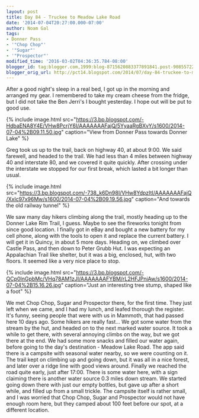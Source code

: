```yaml
---
layout: post
title: Day 84 - Truckee to Meadow Lake Road
date: '2014-07-04T20:27:00.000-07:00'
author: Noam Gal
tags:
- Donner Pass
- '"Chop Chop"'
- '"Sugar"'
- '"Prospector"'
modified_time: '2016-03-02T04:36:35.784-08:00'
blogger_id: tag:blogger.com,1999:blog-8715620883377891841.post-908557223586920425
blogger_orig_url: http://pct14.blogspot.com/2014/07/day-84-truckee-to-meadow-lake-road.html
---
```

 After a good night's sleep in a real bed, I got up in the morning and arranged my gear. I remembered to take my
 cream cheese from the fridge, but I did not take the Ben  Jerri's I bought yesterday. I hope out will be put to
 good use.


{% include image.html src="https://3.bp.blogspot.com/-HdbaENA8Y4E/VHw8PcrjY6I/AAAAAAAFajQ/5YyaaRgBXvY/s1600/2014-07-04%2B09.11.50.jpg" caption="View from Donner Pass towards Donner Lake" %}

 Greg took us up to the trail, back on highway 40, at about 9:00. We said farewell, and headed to the trail. We had
 less than 4 miles between highway 40 and interstate 80, and we covered it quite quickly. After crossing under the
 interstate we stopped for our first break, which lasted a bit longer than usual.


{% include image.html src="https://3.bp.blogspot.com/-738_k6Dn98I/VHw8YdpzItI/AAAAAAAFajQ/Xxlc97x96Mw/s1600/2014-07-04%2B09.19.56.jpg" caption="And towards the old railway tunnel" %}

 We saw many day hikers climbing along the trail, mostly heading up to the Donner Lake Rim Trail, I guess. Maybe to
 see the fireworks tonight from since good location.
 I finally got in eBay and bought a new battery for my cell
 phone, along with the tools to open it and replace the current battery. I will get it in Quincy, in about 5 more
 days.
 Heading on, we climbed over Castle Pass, and then down to Peter Grubb Hut. I was expecting an
 Appalachian Trail like shelter, but it was a big, enclosed, hut, with two floors. It seemed like a very nice place
 to stop.


{% include image.html src="https://3.bp.blogspot.com/-QCp0InGpbMc/VHq78AM1zJI/AAAAAAAFYBM/rL2HFJPniAw/s1600/2014-07-04%2B15.16.26.jpg" caption="Just an interesting tree stump, shaped like a foot" %}

 We met Chop Chop, Sugar and Prospector there, for the first time. They just left when we came, and I had my lunch,
 and leafed thorough the register. It's funny, seeing people that were with us in Mammoth, that had passed here 10
 days ago. Some hikers are really fast...
 We got some water from the stream by the hut, and headed on to the
 next marked water source. It took a while to get there, with several annoying climbs on the way, but we got there at
 the end. We had some more snacks and filled our water again, before going to the day's destination - Meadow Lake
 Road. The app said there is a campsite with seasonal water nearby, so we were counting on it.
 The trail kept on
 climbing up and going down, but it was all in a nice forest, and later over a ridge line with good views around.
 Finally we reached the road quite early, just after 17:00. There is some water here, with a sign claiming there is
 another water source 0.3 miles down stream. We started going down there with just our empty bottles, but gave up
 after a short while, and filled up from a small trickle.
 The campsite itself is rather small, and I was worried
 that Chop Chop, Sugar and Prospector would not have enough room here, but they camped about 100 feet before our
 spot, at a different location.
